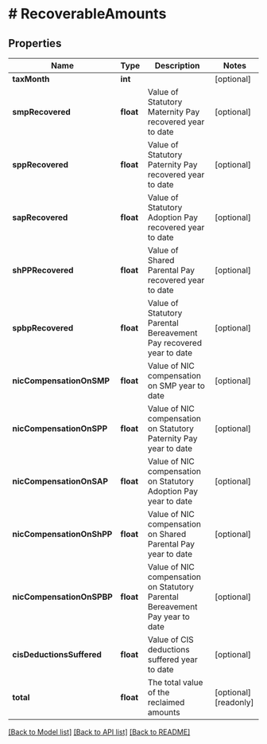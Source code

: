 # # RecoverableAmounts

## Properties

Name | Type | Description | Notes
------------ | ------------- | ------------- | -------------
**taxMonth** | **int** |  | [optional]
**smpRecovered** | **float** | Value of Statutory Maternity Pay recovered year to date | [optional]
**sppRecovered** | **float** | Value of Statutory Paternity Pay recovered year to date | [optional]
**sapRecovered** | **float** | Value of Statutory Adoption Pay recovered year to date | [optional]
**shPPRecovered** | **float** | Value of Shared Parental Pay recovered year to date | [optional]
**spbpRecovered** | **float** | Value of Statutory Parental Bereavement Pay recovered year to date | [optional]
**nicCompensationOnSMP** | **float** | Value of NIC compensation on SMP year to date | [optional]
**nicCompensationOnSPP** | **float** | Value of NIC compensation on Statutory Paternity Pay year to date | [optional]
**nicCompensationOnSAP** | **float** | Value of NIC compensation on Statutory Adoption Pay year to date | [optional]
**nicCompensationOnShPP** | **float** | Value of NIC compensation on Shared Parental Pay year to date | [optional]
**nicCompensationOnSPBP** | **float** | Value of NIC compensation on Statutory Parental Bereavement Pay year to date | [optional]
**cisDeductionsSuffered** | **float** | Value of CIS deductions suffered year to date | [optional]
**total** | **float** | The total value of the reclaimed amounts | [optional] [readonly]

[[Back to Model list]](../../README.md#models) [[Back to API list]](../../README.md#endpoints) [[Back to README]](../../README.md)
